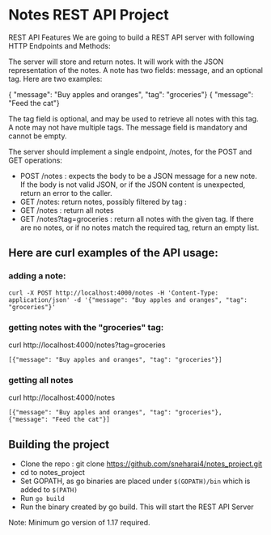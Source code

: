 # Notes REST API Project

REST API Features
We are going to build a REST API server with following HTTP Endpoints and Methods:

The server will store and return notes. It will work with the JSON representation of the notes.
A note has two fields: message, and an optional tag. Here are two examples:

{ "message": "Buy apples and oranges", "tag": "groceries"}
{ "message": "Feed the cat"}

The tag field is optional, and may be used to retrieve all notes with this tag. A note may not
have multiple tags. The message field is mandatory and cannot be empty.

The server should implement a single endpoint, /notes, for the POST and GET operations:
- POST /notes : expects the body to be a JSON message for a new note. If the body is
  not valid JSON, or if the JSON content is unexpected, return an error to the caller.
- GET /notes: return notes, possibly filtered by tag :
- GET /notes : return all notes
- GET /notes?tag=groceries : return all notes with the given tag.
  If there are no notes, or if no notes match the required tag, return an empty list.

## Here are curl examples of the API usage:

### adding a note:
`curl -X POST http://localhost:4000/notes -H 'Content-Type:
application/json' -d '{"message": "Buy apples and oranges", "tag": "groceries"}'`

### getting notes with the "groceries" tag:
curl http://localhost:4000/notes?tag=groceries

`[{"message": "Buy apples and oranges", "tag": "groceries"}]`

### getting all notes
curl http://localhost:4000/notes

`[{"message": "Buy apples and oranges", "tag": "groceries"}, {"message": "Feed the cat"}]`


## Building the project

- Clone the repo : git clone <https://github.com/sneharai4/notes_project.git>
- cd to notes_project
- Set GOPATH, as go binaries are placed under `$(GOPATH)/bin` which is added to `$(PATH)`
- Run `go build`
- Run the binary created by go build. This will start the REST API Server

Note: Minimum go version of 1.17 required.



